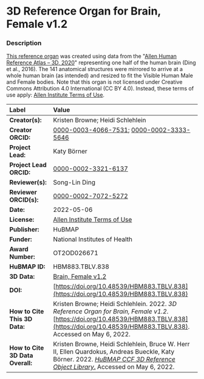 # 3D Reference Organ for Brain, Female v1.2

### Description
[This reference organ](https://humanatlas.io/3d-reference-library) was created using data from the "[Allen Human Reference Atlas – 3D, 2020](https://doi.org/10.1002/cne.24080)" representing one half of the human brain (Ding et al., 2016). The 141 anatomical structures were mirrored to arrive at a whole human brain (as intended) and resized to fit the Visible Human Male and Female bodies. Note that this organ is not licensed under Creative Commons Attribution 4.0 International (CC BY 4.0). Instead, these terms of use apply: [Allen Institute Terms of Use](https://alleninstitute.org/legal/terms-use).

| Label | Value |
| :------------- |:-------------|
| **Creator(s):** | Kristen Browne; Heidi Schlehlein |
| **Creator ORCID:** | [0000-0003-4066-7531](https://orcid.org/0000-0003-4066-7531); [0000-0002-3333-5646](https://orcid.org/0000-0002-3333-5646)|
| **Project Lead:** | Katy B&ouml;rner |
| **Project Lead ORCID:** | [0000-0002-3321-6137](https://orcid.org/0000-0002-3321-6137) |
| **Reviewer(s):** | Song-Lin Ding |
| **Reviewer ORCID(s):** |[0000-0002-7072-5272](https://doi.org/10.5072/0000-0002-7072-5272) |
| **Date:** | 2022-05-06 |
| **License:** | [Allen Institute Terms of Use](https://alleninstitute.org/legal/terms-use) |
| **Publisher:** | HuBMAP |
| **Funder:** | National Institutes of Health |
| **Award Number:** | OT2OD026671 |
| **HuBMAP ID:** | HBM883.TBLV.838 |
| **3D Data:** | [Brain, Female v1.2](https://hubmapconsortium.github.io/ccf-releases/v1.2/models/Allen_F_Brain.glb) |
| **DOI:** | [https://doi.org/10.48539/HBM883.TBLV.838](https://doi.org/10.48539/HBM883.TBLV.838) |
| **How to Cite This 3D Data:** | Kristen Browne; Heidi Schlehlein. 2022. *3D Reference Organ for Brain, Female v1.2*. [https://doi.org/10.48539/HBM883.TBLV.838](https://doi.org/10.48539/HBM883.TBLV.838). Accessed on May 6, 2022.|
| **How to Cite 3D Data Overall:** | Kristen Browne, Heidi Schlehlein, Bruce W. Herr II, Ellen Quardokus, Andreas Bueckle, Katy B&ouml;rner. 2022. [*HuBMAP CCF 3D Reference Object Library*.](https://humanatlas.io/3d-reference-library) Accessed on May 6, 2022. |
